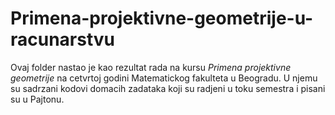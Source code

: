 # Primena-projektivne-geometrije-u-racunarstvu

Ovaj folder nastao je kao rezultat rada na kursu <i>Primena projektivne geometrije</i> na cetvrtoj godini Matematickog fakulteta u Beogradu.
U njemu su sadrzani kodovi domacih zadataka koji su radjeni u toku semestra i pisani su u Pajtonu. 
